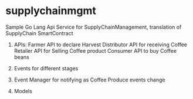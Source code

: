 # supplychainmgmt
Sample Go Lang Api Service for SupplyChainManagement, translation of SupplyChain SmartContract 

1. APIs:
Farmer API to declare Harvest
Distributor API for receiving Coffee
Retailer API for Selling Coffee product
Consumer API to buy Coffee beans

2. Events for different stages
3. Event Manager for notifying as Coffee Produce events change
4. Models

